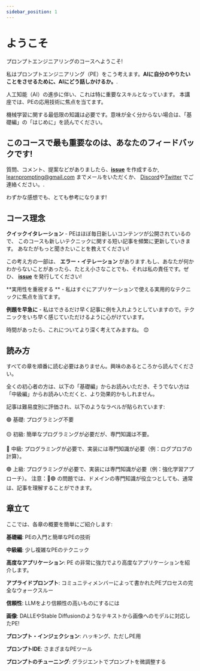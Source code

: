 ```yaml
---
sidebar_position: 1
---
```

# ようこそ

プロンプトエンジニアリングのコースへようこそ!

私はプロンプトエンジニアリング（PE）をこう考えます。**AIに自分のやりたいことをさせるために、AIにどう話しかけるか。**. 


人工知能（AI）の進歩に伴い、これは特に重要なスキルとなっています。 本講座では、PEの応用技術に焦点を当てます。

機械学習に関する最低限の知識は必要です。意味が全く分からない場合は、「基礎編」の「はじめに」を読んでください。

## このコースで最も重要なのは、あなたのフィードバックです!

質問、コメント、提案などがありましたら、**[issue](https://github.com/trigaten/Learn_Prompting/issues/new/choose)** を作成するか, learnprompting@gmail.com までメールをいただくか、 [Discord](https://learnprompting.org/discord)や[Twitter](https://twitter.com/learn_prompting) でご連絡ください。.

わずかな感想でも、とても参考になります!

## コース理念

**クイックイタレーション** -  PEはほぼ毎日新しいコンテンツが公開されているので、
このコースも新しいテクニックに関する短い記事を頻繁に更新していきます。 
あなたがもっと聞きたいことを教えてください!

この考え方の一部は、 **エラー・イテレーション** があります.もし、あなたが何かわからないことがあったら、たとえ小さなことでも、それは私の責任です。ぜひ、 **[issue](https://github.com/trigaten/Learn_Prompting/issues/new/choose)** を発行してください!


**実用性を重視する ** - 私はすぐにアプリケーションで使える実用的なテクニックに焦点を当てます。

**例題を早急に** - 私はできるだけ早く記事に例を入れようとしていますので。テクニックをいち早く感じていただけるように心がけています。


時間があったら、これについてより深く考えてみますね。 😊

## 読み方

すべての章を順番に読む必要はありません。興味のあるところから読んでください。

全くの初心者の方は、以下の「基礎編」からお読みいただき、そうでない方は「中級編」からお読みいただくと、より効果的かもしれません。

記事は難易度別に評価され、以下のようなラベルが貼られています:

🟢 基礎: プログラミング不要

🟡 初級: 簡単なプログラミングが必要だが、専門知識は不要。

🔴 中級: プログラミングが必要で、実装には専門知識が必要（例：ログプロブの計算）。

🟣 上級: プログラミングが必要で、実装には専門知識が必要（例：強化学習アプローチ）。
注意：🔴🟣 の問題では、ドメインの専門知識が役立つとしても、通常は、記事を理解することができます。

## 章立て

ここでは、各章の概要を簡単にご紹介します:

**基礎編**: PEの入門と簡単なPEの技術

**中級編**: 少し複雑なPEのテクニック

**高度なアプリケーション**: PE の非常に強力でより高度なアプリケーションを紹介します。

**アプライドプロンプト**: コミュニティメンバーによって書かれたPEプロセスの完全なウォークスルー

**信頼性**: LLMをより信頼性の高いものにするには

**画像**: DALLEやStable Diffusionのようなテキストから画像へのモデルに対応したPE!

**プロンプト・インジェクション**: ハッキング、ただしPE用

**プロンプトIDE**: さまざまなPEツール

**プロンプトのチューニング**: グラジエントでプロンプトを微調整する
